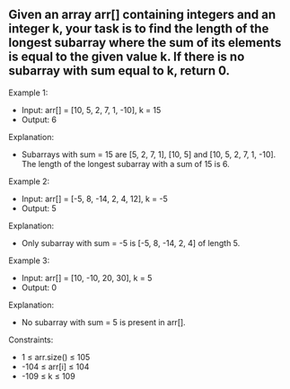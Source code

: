 

## Given an array arr[] containing integers and an integer k, your task is to find the length of the longest subarray where the sum of its elements is equal to the given value k. If there is no subarray with sum equal to k, return 0.

Example 1:

- Input: arr[] = [10, 5, 2, 7, 1, -10], k = 15
- Output: 6
  
Explanation: 
- Subarrays with sum = 15 are [5, 2, 7, 1], [10, 5] and [10, 5, 2, 7, 1, -10]. The length of the longest subarray with a sum of 15 is 6.

Example 2:
- Input: arr[] = [-5, 8, -14, 2, 4, 12], k = -5
- Output: 5

Explanation: 
- Only subarray with sum = -5 is [-5, 8, -14, 2, 4] of length 5.

Example 3:
- Input: arr[] = [10, -10, 20, 30], k = 5
- Output: 0
  
Explanation:
- No subarray with sum = 5 is present in arr[].

Constraints:
- 1 ≤ arr.size() ≤ 105
- -104 ≤ arr[i] ≤ 104
- -109 ≤ k ≤ 109
